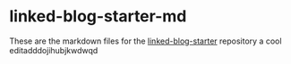 # linked-blog-starter-md
These are the markdown files for the [linked-blog-starter](https://github.com/matthewwong525/linked-blog-starter) repository
a cool editadddojihubjkwdwqd